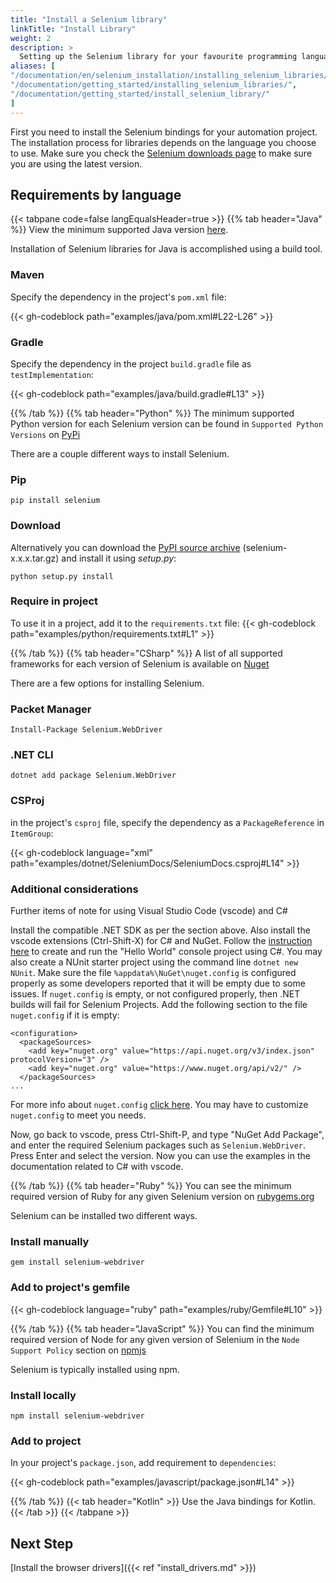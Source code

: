 ```yaml
---
title: "Install a Selenium library"
linkTitle: "Install Library"
weight: 2
description: >
  Setting up the Selenium library for your favourite programming language.
aliases: [
"/documentation/en/selenium_installation/installing_selenium_libraries/",
"/documentation/getting_started/installing_selenium_libraries/",
"/documentation/getting_started/install_selenium_library/"
]
---
```


First you need to install the Selenium bindings for your automation project.
The installation process for libraries depends on the language you choose to use.
Make sure you check the [Selenium downloads page](/downloads/) to make sure
you are using the latest version.

## Requirements by language

{{< tabpane code=false langEqualsHeader=true >}}
  {{% tab header="Java" %}}
View the minimum supported Java version [here](https://github.com/SeleniumHQ/selenium/blob/trunk/.bazelrc#L13).

Installation of Selenium libraries for Java is accomplished using a build tool.

### Maven
Specify the dependency in the project's `pom.xml` file:

{{< gh-codeblock path="examples/java/pom.xml#L22-L26" >}}

### Gradle
Specify the dependency in the project `build.gradle` file as `testImplementation`:

{{< gh-codeblock path="examples/java/build.gradle#L13" >}}

  {{% /tab %}}
  {{% tab header="Python" %}} 
The minimum supported Python version for each Selenium version can be found 
in `Supported Python Versions` on [PyPi](https://pypi.org/project/selenium/)

There are a couple different ways to install Selenium.

### Pip

```shell
pip install selenium
```

### Download

Alternatively you can download the [PyPI source archive](https://pypi.org/project/selenium/#files)
(selenium-x.x.x.tar.gz) and install it using _setup.py_:

```shell
python setup.py install
```

### Require in project

To use it in a project, add it to the `requirements.txt` file:
{{< gh-codeblock path="examples/python/requirements.txt#L1" >}}

  {{% /tab %}}
  {{% tab header="CSharp" %}}
A list of all supported frameworks for each version of Selenium 
is available on [Nuget](https://www.nuget.org/packages/Selenium.WebDriver)

There are a few options for installing Selenium.

### Packet Manager

```shell
Install-Package Selenium.WebDriver
```

### .NET CLI

```shell
dotnet add package Selenium.WebDriver
```

### CSProj

in the project's `csproj` file, specify the dependency as a `PackageReference` in `ItemGroup`:

{{< gh-codeblock language="xml" path="examples/dotnet/SeleniumDocs/SeleniumDocs.csproj#L14" >}}

### Additional considerations

Further items of note for using Visual Studio Code (vscode) and C#

Install the compatible .NET SDK as per the section above.
Also install the vscode extensions (Ctrl-Shift-X) for C# and NuGet.
Follow the [instruction here](https://docs.microsoft.com/en-us/dotnet/core/tutorials/with-visual-studio-code?pivots=dotnet-5-0)
to create and run the "Hello World" console project using C#.
You may also create a NUnit starter project using the command line `dotnet new NUnit`.
Make sure the file `%appdata%\NuGet\nuget.config` is configured properly as some developers reported that it will be empty due to some issues.
If `nuget.config` is empty, or not configured properly, then .NET builds will fail for Selenium Projects.
Add the following section to the file `nuget.config` if it is empty:
```
<configuration>
  <packageSources>
    <add key="nuget.org" value="https://api.nuget.org/v3/index.json" protocolVersion="3" />
    <add key="nuget.org" value="https://www.nuget.org/api/v2/" />   
  </packageSources>
...
```
For more info about `nuget.config` [click here](https://docs.microsoft.com/en-us/nuget/reference/nuget-config-file).
You may have to customize `nuget.config` to meet you needs.

Now, go back to vscode, press Ctrl-Shift-P, and type "NuGet Add Package", and enter the required Selenium packages such as `Selenium.WebDriver`.
Press Enter and select the version.
Now you can use the examples in the documentation related to C# with vscode.

  {{% /tab %}}
  {{% tab header="Ruby" %}}
You can see the minimum required version of Ruby for any given Selenium version 
on [rubygems.org](https://rubygems.org/gems/selenium-webdriver/)

Selenium can be installed two different ways.

### Install manually

```shell
gem install selenium-webdriver
```

### Add to project's gemfile

{{< gh-codeblock language="ruby" path="examples/ruby/Gemfile#L10" >}}

  {{% /tab %}}
  {{% tab header="JavaScript" %}}
You can find the minimum required version of Node for any given version of Selenium in the
`Node Support Policy` section on [npmjs](https://www.npmjs.com/package/selenium-webdriver)

Selenium is typically installed using npm.

### Install locally

```shell
npm install selenium-webdriver
```

### Add to project

In your project's `package.json`, add requirement to `dependencies`:

{{< gh-codeblock path="examples/javascript/package.json#L14" >}}

  {{% /tab %}}
  {{< tab header="Kotlin" >}}
    Use the Java bindings for Kotlin.
  {{< /tab >}}
{{< /tabpane >}}

## Next Step
[Install the browser drivers]({{< ref "install_drivers.md" >}})
